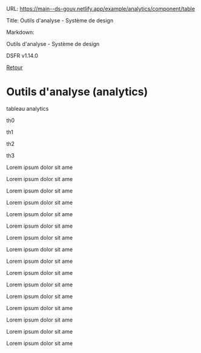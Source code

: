 URL:
https://main--ds-gouv.netlify.app/example/analytics/component/table

Title:
Outils d'analyse - Système de design

Markdown:


Outils d'analyse - Système de design


DSFR v1.14.0


[Retour](../)


# Outils d'analyse (analytics)


tableau analytics


th0


th1


th2


th3


Lorem ipsum dolor sit ame


Lorem ipsum dolor sit ame


Lorem ipsum dolor sit ame


Lorem ipsum dolor sit ame


Lorem ipsum dolor sit ame


Lorem ipsum dolor sit ame


Lorem ipsum dolor sit ame


Lorem ipsum dolor sit ame


Lorem ipsum dolor sit ame


Lorem ipsum dolor sit ame


Lorem ipsum dolor sit ame


Lorem ipsum dolor sit ame


Lorem ipsum dolor sit ame


Lorem ipsum dolor sit ame


Lorem ipsum dolor sit ame


Lorem ipsum dolor sit ame